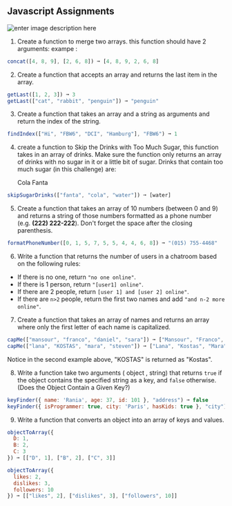 ## Javascript Assignments
![enter image description here](https://media.giphy.com/media/AOSwwqVjNZlDO/giphy.gif)

 1. Create a function to merge two arrays.
 this function should have 2 arguments: exampe :
  ```javascript
concat([4, 8, 9], [2, 6, 8]) ➞ [4, 8, 9, 2, 6, 8]
```
 2. Create a function that accepts an array and returns the last item in the array.
  ```javascript
getLast([1, 2, 3]) ➞ 3
getLast(["cat", "rabbit", "penguin"]) ➞ "penguin"
```
 3. Create a function that takes an array and a string as arguments and return the index of the string.
  ```javascript
findIndex(["Hi", "FBW6", "DCI", "Hamburg"], "FBW6") ➞ 1
```
 4. create a function to Skip the Drinks with Too Much Sugar, this function takes in an array of drinks. Make sure the function only returns an array of drinks with no sugar in it or a little bit of sugar.
Drinks that contain too much sugar (in this challenge) are:

    Cola
   Fanta
  ```javascript
skipSugarDrinks(["fanta", "cola", "water"]) ➞ [water]
```

 5. Create a function that takes an array of 10 numbers (between 0 and 9) and returns a string of those numbers formatted as a phone number (e.g. **(222) 222-222**).
 Don't forget the space after the closing parenthesis.
 ```javascript
formatPhoneNumber([0, 1, 5, 7, 5, 5, 4, 4, 6, 8]) ➞ "(015) 755-4468"

```

 6. Write a function that returns the number of users in a chatroom based on the following rules:
 - If there is no one, return `"no one online"`.
 - If there is 1 person, return `"[user1] online"`.
 - If there are 2 people, return `[user 1] and [user 2] online"`.
 - If there are `n>2` people, return the first two names and add `"and n-2 more online"`.
 
 7. Create a function that takes an array of names and returns an array where only the first letter of each name is capitalized.
  ```javascript
capMe(["mansour", "franco", "daniel", "sara"]) ➞ ["Mansour", "Franco", "Daniel", "Sara"];
capMe(["lana", "KOSTAS", "mara", "steven"]) ➞ ["Lana", "Kostas", "Mara", "Steven"]

```
Notice in the second example above, "KOSTAS" is returned as "Kostas".

 8. Write a function take two arguments ( object , string) that returns `true` if the object contains the specified string as a  key, and `false` otherwise. (Does the Object Contain a Given Key?)
```javascript
keyFinder({ name: 'Rania', age: 37, id: 101 }, "address") ➞ false
keyFinder({ isProgrammer: true, city: 'Paris', hasKids: true }, "city") ➞ true

```
 9. Write a function that converts an object into an array of keys and values.
```javascript
objectToArray({
  D: 1,
  B: 2,
  C: 3
}) ➞ [["D", 1], ["B", 2], ["C", 3]]

objectToArray({
  likes: 2,
  dislikes: 3,
  followers: 10
}) ➞ [["likes", 2], ["dislikes", 3], ["followers", 10]]
```